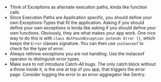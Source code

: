 - Think of Exceptions as alternate execution paths, kinda like function calls
- Since Execution Paths are Application specific, you should define your own Exceptions-Types that fit the application. Asking if you should define your own exceptions is kinda like asking if you should define your own functions. Obviously, they are what makes your app work. One nice way to do this is with `class NotFoundException extends Error {}`, which keeps the `Error` classes signature. You can then use `instanceof` to check for the type of error.
- Always rethrow exceptions you are not handling. Use the instaceof operator to distinguish error types.
- Make sure to not introduce Catch-All bugs. The only catch block without a throw inside it, is the one at top of you app, that triggers the error page. Consider logging the error to an error-aggregator like Sentry.
